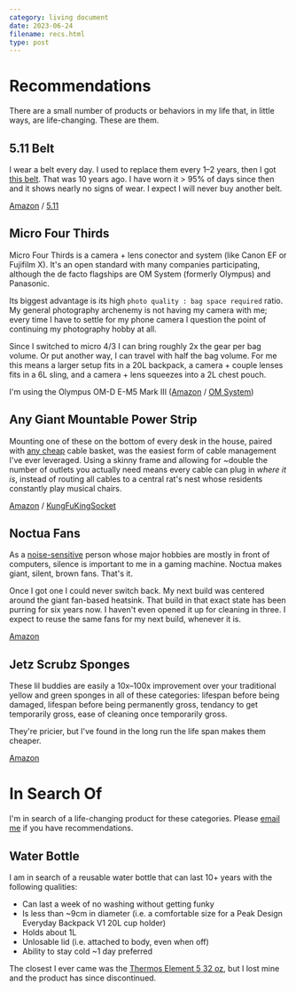 ```yaml
---
category: living document
date: 2023-06-24
filename: recs.html
type: post
---
```


# Recommendations

There are a small number of products or behaviors in my life that, in little ways, are
life-changing. These are them.

## 5.11 Belt

I wear a belt every day. I used to replace them every 1–2 years, then I got [this
belt](https://amzn.to/3ptyErI). That was 10 years ago. I have worn it > 95% of days
since then and it shows nearly no signs of wear. I expect I will never buy another belt.

[Amazon](https://amzn.to/3ptyErI) /
[5.11](https://www.511tactical.com/tdu-belt-15-plastic-buckle.html)

## Micro Four Thirds

Micro Four Thirds is a camera + lens conector and system (like Canon EF or Fujifilm X).
It's an open standard with many companies participating, although the de facto flagships
are OM System (formerly Olympus) and Panasonic.

Its biggest advantage is its high `photo quality : bag space required` ratio. My general
photography archenemy is not having my camera with me; every time I have to settle for
my phone camera I question the point of continuing my photography hobby at all.

Since I switched to micro 4/3 I can bring roughly 2x the gear per bag volume. Or put
another way, I can travel with half the bag volume. For me this means a larger setup
fits in a 20L backpack, a camera + couple lenses fits in a 6L sling, and a camera + lens
squeezes into a 2L chest pouch.

I'm using the Olympus OM-D E-M5 Mark III ([Amazon](https://amzn.to/3PtUO81) / [OM
System](https://explore.omsystem.com/us/en/om-d-e-m5-mark-iii))

## Any Giant Mountable Power Strip

Mounting one of these on the bottom of every desk in the house, paired with [any
cheap](https://amzn.to/3XAxIPa) cable basket, was the easiest form of cable management
I've ever leveraged. Using a skinny frame and allowing for ~double the number of outlets
you actually need means every cable can plug in _where it is_, instead of routing all
cables to a central rat's nest whose residents constantly play musical chairs.

[Amazon](https://amzn.to/44e4c3W) /
[KungFuKingSocket](https://kungfukingsocket.com/products/power-strip-6)

## Noctua Fans

As a [noise-sensitive](autism.html) person whose major hobbies are mostly in front of
computers, silence is important to me in a gaming machine. Noctua makes giant, silent,
brown fans. That's it.

Once I got one I could never switch back. My next build was centered around the giant
fan-based heatsink. That build in that exact state has been purring for six years now. I
haven't even opened it up for cleaning in three. I expect to reuse the same fans for my
next build, whenever it is.

[Amazon](https://amzn.to/3pyrIJU)

## Jetz Scrubz Sponges

These lil buddies are easily a 10x–100x improvement over your traditional yellow and
green sponges in all of these categories: lifespan before being damaged, lifespan before
being permanently gross, tendancy to get temporarily gross, ease of cleaning once
temporarily gross.

They're pricier, but I've found in the long run the life span makes them cheaper.

[Amazon](https://amzn.to/46nSjKq)

# In Search Of

I'm in search of a life-changing product for these categories. Please [email
me](mailto:ben@twos.dev) if you have recommendations.

## Water Bottle

I am in search of a reusable water bottle that can last 10+ years with the following
qualities:

- Can last a week of no washing without getting funky
- Is less than ~9cm in diameter (i.e. a comfortable size for a Peak Design Everyday
  Backpack V1 20L cup holder)
- Holds about 1L
- Unlosable lid (i.e. attached to body, even when off)
- Ability to stay cold ~1 day preferred

The closest I ever came was the [Thermos Element 5 32 oz](https://amzn.to/42XJaoR), but
I lost mine and the product has since discontinued.
